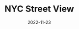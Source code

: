 ---
weight: 5
images:
- https://davidchen.world/img/time-square-sprint/building_hub873f445ad48b7560f07448afcfbf6e0_13318539_1400x1867_fit_q75_h2_box.webp
title: NYC Street View
date: 2022-11-23
tags:
- archive # all posts
- work
- shotoniphone
- building
- usa
- newyork
---